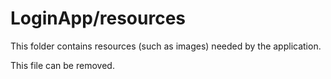 # LoginApp/resources

This folder contains resources (such as images) needed by the application. 

This file can be removed.
